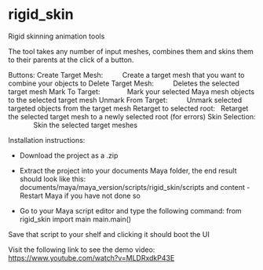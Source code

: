 # rigid_skin
Rigid skinning animation tools

The tool takes any number of input meshes, combines them and skins them to their parents at the click of a button.

Buttons:
Create Target Mesh:          Create a target mesh that you want to combine your objects to
Delete Target Mesh:          Deletes the selected target mesh
Mark To Target:              Mark your selected Maya mesh objects to the selected target mesh
Unmark From Target:          Unmark selected targeted objects from the target mesh
Retarget to selected root:   Retarget the selected target mesh to a newly selected root (for errors)
Skin Selection:              Skin the selected target meshes

Installation instructions:
- Download the project as a .zip
- Extract the project into your documents Maya folder, the end result should look like this:
	documents/maya/maya_version/scripts/rigid_skin/scripts and content
​- Restart Maya if you have not done so

- Go to your Maya script editor and type the following command:
	from rigid_skin import main
	main.main()

Save that script to your shelf and clicking it should boot the UI

Visit the following link to see the demo video:
https://www.youtube.com/watch?v=MLDRxdkP43E